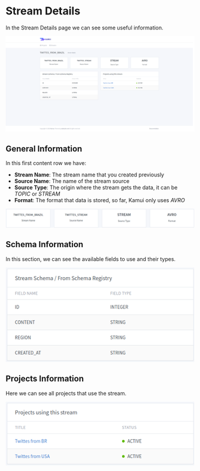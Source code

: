 # Stream Details

In the Stream Details page we can see some useful information.

[![Stream Details](images/streams/details/stream_details.png)](images/streams/details/stream_details.png)

## General Information

In this first content row we have:

* **Stream Name**: The stream name that you created previously
* **Source Name**: The name of the stream source
* **Source Type**: The origin where the stream gets the data, it can be *TOPIC* or *STREAM*
* **Format**: The format that data is stored, so far, Kamui only uses *AVRO*

[![Stream Details General Information](images/streams/details/stream_details_top_row_informations.png)](images/streams/details/stream_details_top_row_informations.png)

## Schema Information

In this section, we can see the available fields to use and their types.

[![Stream Details Schema Information](images/streams/details/stream_details_schema_information.png)](images/streams/details/stream_details_schema_information.png)

## Projects Information

Here we can see all projects that use the stream.

[![Stream Details Projects Information](images/streams/details/stream_details_projects_information.png)](images/streams/details/stream_details_projects_information.png)
